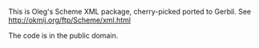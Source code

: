 This is Oleg's Scheme XML package, cherry-picked ported to Gerbil.
See http://okmij.org/ftp/Scheme/xml.html

The code is in the public domain.
